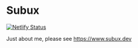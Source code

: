 # Subux

[![Netlify Status](https://api.netlify.com/api/v1/badges/71481a8c-7675-4ea2-8508-2d73148604d5/deploy-status)](https://app.netlify.com/sites/loving-ptolemy-0508a3/deploys)  

Just about me, please see https://www.subux.dev
